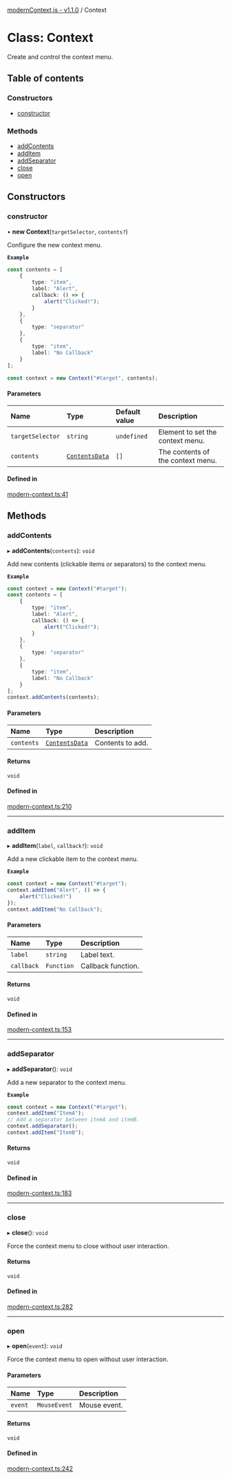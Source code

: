 [modernContext.js - v1.1.0](../README.md) / Context

# Class: Context

Create and control the context menu.

## Table of contents

### Constructors

- [constructor](Context.md#constructor)

### Methods

- [addContents](Context.md#addcontents)
- [addItem](Context.md#additem)
- [addSeparator](Context.md#addseparator)
- [close](Context.md#close)
- [open](Context.md#open)

## Constructors

### constructor

• **new Context**(`targetSelector`, `contents?`)

Configure the new context menu.

**`Example`**

```ts
const contents = [
    {
        type: "item",
        label: "Alert",
        callback: () => {
            alert("Clicked!");
        }
    },
    {
        type: "separator"
    },
    {
        type: "item",
        label: "No Callback"
    }
];

const context = new Context("#target", contents);
```

#### Parameters

| Name | Type | Default value | Description |
| :------ | :------ | :------ | :------ |
| `targetSelector` | `string` | `undefined` | Element to set the context menu. |
| `contents` | [`ContentsData`](../README.md#contentsdata) | `[]` | The contents of the context menu. |

#### Defined in

[modern-context.ts:41](https://github.com/Robot-Inventor/modern-context.js/blob/7163123/src/modern-context.ts#L41)

## Methods

### addContents

▸ **addContents**(`contents`): `void`

Add new contents (clickable items or separators) to the context menu.

**`Example`**

```ts
const context = new Context("#target");
const contents = [
    {
        type: "item",
        label: "Alert",
        callback: () => {
            alert("Clicked!");
        }
    },
    {
        type: "separator"
    },
    {
        type: "item",
        label: "No Callback"
    }
];
context.addContents(contents);
```

#### Parameters

| Name | Type | Description |
| :------ | :------ | :------ |
| `contents` | [`ContentsData`](../README.md#contentsdata) | Contents to add. |

#### Returns

`void`

#### Defined in

[modern-context.ts:210](https://github.com/Robot-Inventor/modern-context.js/blob/7163123/src/modern-context.ts#L210)

___

### addItem

▸ **addItem**(`label`, `callback?`): `void`

Add a new clickable item to the context menu.

**`Example`**

```ts
const context = new Context("#target");
context.addItem("Alert", () => {
    alert("Clicked!")
});
context.addItem("No Callback");
```

#### Parameters

| Name | Type | Description |
| :------ | :------ | :------ |
| `label` | `string` | Label text. |
| `callback` | `Function` | Callback function. |

#### Returns

`void`

#### Defined in

[modern-context.ts:153](https://github.com/Robot-Inventor/modern-context.js/blob/7163123/src/modern-context.ts#L153)

___

### addSeparator

▸ **addSeparator**(): `void`

Add a new separator to the context menu.

**`Example`**

```ts
const context = new Context("#target");
context.addItem("ItemA");
// Add a separator between itemA and itemB.
context.addSeparator();
context.addItem("ItemB");
```

#### Returns

`void`

#### Defined in

[modern-context.ts:183](https://github.com/Robot-Inventor/modern-context.js/blob/7163123/src/modern-context.ts#L183)

___

### close

▸ **close**(): `void`

Force the context menu to close without user interaction.

#### Returns

`void`

#### Defined in

[modern-context.ts:282](https://github.com/Robot-Inventor/modern-context.js/blob/7163123/src/modern-context.ts#L282)

___

### open

▸ **open**(`event`): `void`

Force the context menu to open without user interaction.

#### Parameters

| Name | Type | Description |
| :------ | :------ | :------ |
| `event` | `MouseEvent` | Mouse event. |

#### Returns

`void`

#### Defined in

[modern-context.ts:242](https://github.com/Robot-Inventor/modern-context.js/blob/7163123/src/modern-context.ts#L242)
